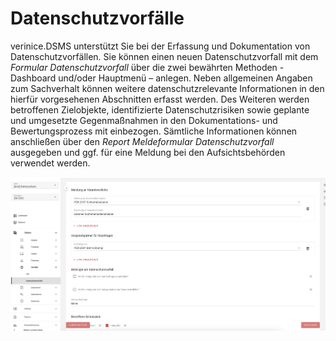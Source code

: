 # Datenschutzvorfälle

verinice.DSMS unterstützt Sie bei der Erfassung und Dokumentation von Datenschutzvorfällen. Sie können einen neuen Datenschutzvorfall mit dem *Formular Datenschutzvorfall* über die zwei bewährten Methoden - Dashboard und/oder Hauptmenü – anlegen.
Neben allgemeinen Angaben zum Sachverhalt können weitere datenschutzrelevante Informationen in den hierfür vorgesehenen Abschnitten erfasst werden. 
Des Weiteren werden betroffenen Zielobjekte, identifizierte Datenschutzrisiken sowie geplante und umgesetzte Gegenmaßnahmen in den Dokumentations- und Bewertungsprozess mit einbezogen. Sämtliche Informationen können anschließen über den *Report Meldeformular Datenschutzvorfall* ausgegeben und ggf. für eine Meldung bei den Aufsichtsbehörden verwendet werden.

![Datenschutzvorfall](/assets/domain_ds-gvo/Bild18.png)
